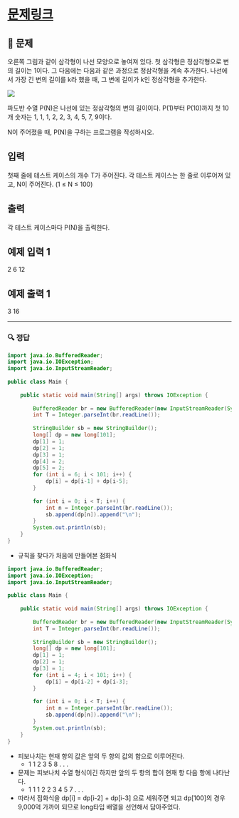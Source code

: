# [문제링크](https://www.acmicpc.net/problem/9461)

## 📝 문제

오른쪽 그림과 같이 삼각형이 나선 모양으로 놓여져 있다. 첫 삼각형은 정삼각형으로 변의 길이는 1이다. 그 다음에는 다음과 같은 과정으로 정삼각형을 계속 추가한다. 나선에서 가장 긴 변의 길이를 k라 했을 때, 그 변에 길이가 k인 정삼각형을 추가한다.

![](https://www.acmicpc.net/upload/images/pandovan.png)

파도반 수열 P(N)은 나선에 있는 정삼각형의 변의 길이이다. P(1)부터 P(10)까지 첫 10개 숫자는 1, 1, 1, 2, 2, 3, 4, 5, 7, 9이다.

N이 주어졌을 때, P(N)을 구하는 프로그램을 작성하시오.

## 입력

첫째 줄에 테스트 케이스의 개수 T가 주어진다. 각 테스트 케이스는 한 줄로 이루어져 있고, N이 주어진다. (1 ≤ N ≤ 100)

## 출력

각 테스트 케이스마다 P(N)을 출력한다.

## 예제 입력 1 

2
6
12

## 예제 출력 1 

3
16


---

### 🔍 정답

```java
import java.io.BufferedReader;  
import java.io.IOException;  
import java.io.InputStreamReader;  
  
public class Main {  
  
    public static void main(String[] args) throws IOException {  
  
        BufferedReader br = new BufferedReader(new InputStreamReader(System.in));  
        int T = Integer.parseInt(br.readLine());  
  
        StringBuilder sb = new StringBuilder();  
        long[] dp = new long[101];  
        dp[1] = 1;  
        dp[2] = 1;  
        dp[3] = 1;  
        dp[4] = 2;  
        dp[5] = 2;  
        for (int i = 6; i < 101; i++) {  
            dp[i] = dp[i-1] + dp[i-5];  
        }  
  
        for (int i = 0; i < T; i++) {  
            int n = Integer.parseInt(br.readLine());  
            sb.append(dp[n]).append("\n");  
        }  
        System.out.println(sb);  
    }  
}
```
- 규칙을 찾다가 처음에 만들어본 점화식

```java
import java.io.BufferedReader;  
import java.io.IOException;  
import java.io.InputStreamReader;  
  
public class Main {  
  
    public static void main(String[] args) throws IOException {  
  
        BufferedReader br = new BufferedReader(new InputStreamReader(System.in));  
        int T = Integer.parseInt(br.readLine());  
  
        StringBuilder sb = new StringBuilder();  
        long[] dp = new long[101];  
        dp[1] = 1;  
        dp[2] = 1;  
        dp[3] = 1;  
        for (int i = 4; i < 101; i++) {  
            dp[i] = dp[i-2] + dp[i-3];  
        }  
  
        for (int i = 0; i < T; i++) {  
            int n = Integer.parseInt(br.readLine());  
            sb.append(dp[n]).append("\n");  
        }  
        System.out.println(sb);  
    }  
}
```
- 피보나치는 현재 항의 값은 앞의 두 항의 값의 합으로 이루어진다.
	- 1 1 2 3 5 8 . . .
- 문제는 피보나치 수열 형식이긴 하지만 앞의 두 항의 합이 현재 항 다음 항에 나타난다.
	- 1 1 1 2 2 3 4 5 7 . . .
- 따라서 점화식을 dp[i] = dp[i-2] + dp[i-3] 으로 세워주면 되고 dp[100]의 경우 9,000억 가까이 되므로 long타입 배열을 선언해서 담아주었다.